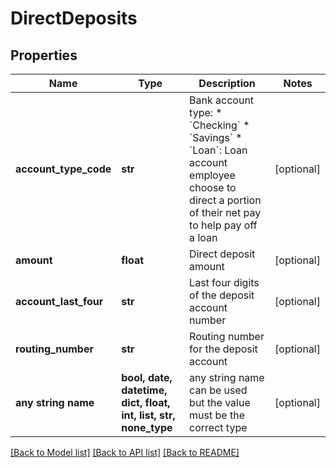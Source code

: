 # DirectDeposits


## Properties
Name | Type | Description | Notes
------------ | ------------- | ------------- | -------------
**account_type_code** | **str** | Bank account type:  * &#x60;Checking&#x60;  * &#x60;Savings&#x60;  * &#x60;Loan&#x60;: Loan account employee choose to direct a portion of their net pay to help pay off a loan  | [optional] 
**amount** | **float** | Direct deposit amount | [optional] 
**account_last_four** | **str** | Last four digits of the deposit account number | [optional] 
**routing_number** | **str** | Routing number for the deposit account | [optional] 
**any string name** | **bool, date, datetime, dict, float, int, list, str, none_type** | any string name can be used but the value must be the correct type | [optional]

[[Back to Model list]](../README.md#documentation-for-models) [[Back to API list]](../README.md#documentation-for-api-endpoints) [[Back to README]](../README.md)


